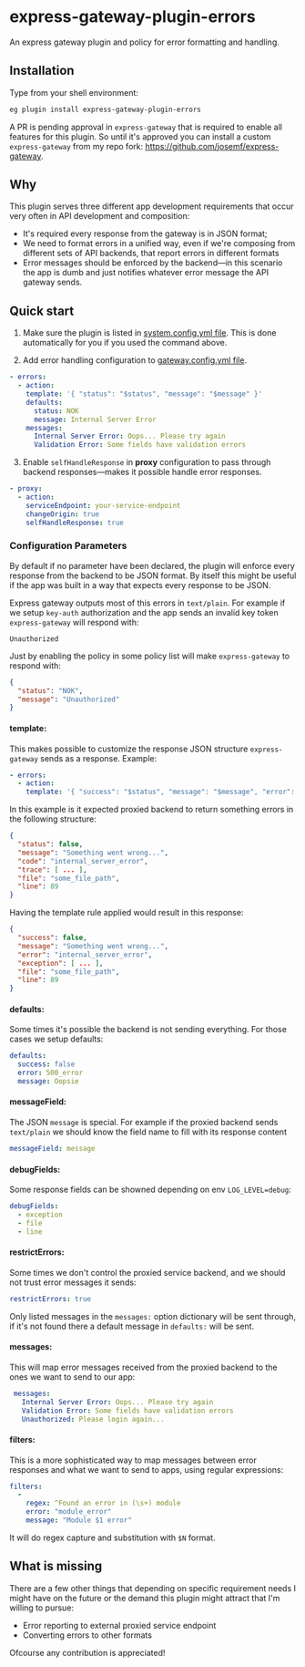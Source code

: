 # express-gateway-plugin-errors
An express gateway plugin and policy for error formatting and handling.

## Installation

Type from your shell environment:

```bash
eg plugin install express-gateway-plugin-errors
```

A PR is pending approval in `express-gateway` that is required to enable all features for this plugin. So until it's approved you can install a custom `express-gateway` from my repo fork: https://github.com/josemf/express-gateway.

## Why

This plugin serves three different app development requirements that occur very often in API development and composition:

* It's required every response from the gateway is in JSON format;
* We need to format errors in a unified way, even if we're composing from different sets of API backends, that report errors in different formats 
* Error messages should be enforced by the backend—in this scenario the app is dumb and just notifies whatever error message the API gateway sends.

## Quick start

1. Make sure the plugin is listed in [system.config.yml file](https://www.express-gateway.io/docs/configuration/system.config.yml/).
This is done automatically for you if you used the command above.

2. Add error handling configuration to [gateway.config.yml file](https://www.express-gateway.io/docs/configuration/gateway.config.yml/).

```yaml
- errors:
  - action:
    template: '{ "status": "$status", "message": "$message" }'
    defaults:
      status: NOK
      message: Internal Server Error
    messages:
      Internal Server Error: Oops... Please try again
      Validation Error: Some fields have validation errors
```

3. Enable `selfHandleResponse` in **proxy** configuration to pass through backend responses—makes it possible handle error responses.

```yaml
- proxy:
  - action:
    serviceEndpoint: your-service-endpoint
    changeOrigin: true
    selfHandleResponse: true
```

### Configuration Parameters

By default if no parameter have been declared, the plugin will enforce every response from the backend to be JSON format. By itself this might be useful if the app was built in a way that expects every response to be JSON.

Express gateway outputs most of this errors in `text/plain`. For example if we setup `key-auth` authorization and the app sends an invalid key token `express-gateway` will respond with:

```
Unauthorized
```

Just by enabling the policy in some policy list will make `express-gateway` to respond with:

```json
{
  "status": "NOK",
  "message": "Unauthorized"
}
```

#### template:

This makes possible to customize the response JSON structure `express-gateway` sends as a response. Example:

```yaml
- errors:
  - action:
    template: '{ "success": "$status", "message": "$message", "error": "$code", "exception": "$trace", "file": "$file", "line": "$line" }'
```

In this example is it expected proxied backend to return something errors in the following structure:

```json
{
  "status": false,
  "message": "Something went wrong...",
  "code": "internal_server_error",
  "trace": [ ... ],
  "file": "some_file_path",
  "line": 89
}
```

Having the template rule applied would result in this response:

```json
{
  "success": false,
  "message": "Something went wrong...",
  "error": "internal_server_error",
  "exception": [ ... ],
  "file": "some_file_path",
  "line": 89
}
```

#### defaults:

Some times it's possible the backend is not sending everything. For those cases we setup defaults:

```yaml
defaults:
  success: false
  error: 500_error
  message: Oopsie
```

#### messageField:

The JSON `message` is special. For example if the proxied backend sends `text/plain` we should know the field name to fill with its response content

```yaml
messageField: message
```

#### debugFields:

Some response fields can be showned depending on env `LOG_LEVEL=debug`:

```yaml
debugFields:
  - exception
  - file
  - line
```

#### restrictErrors:

Some times we don't control the proxied service backend, and we should not trust error messages it sends:

```yaml
restrictErrors: true
```

Only listed messages in the `messages:` option dictionary will be sent through, if it's not found there a default message in `defaults:` will be sent.

#### messages:

This will map error messages received from the proxied backend to the ones we want to send to our app:

```yaml
 messages:
   Internal Server Error: Oops... Please try again
   Validation Error: Some fields have validation errors
   Unauthorized: Please login again...
```

#### filters:

This is a more sophisticated way to map messages between error responses and what we want to send to apps, using regular expressions:

```yaml
filters:
  -
    regex: ^Found an error in (\s+) module
    error: "module_error"
    message: "Module $1 error"
```

It will do regex capture and substitution with `$N` format.

## What is missing

There are a few other things that depending on specific requirement needs I might have on the future or the demand this plugin might attract that I'm willing to pursue:

* Error reporting to external proxied service endpoint
* Converting errors to other formats

Ofcourse any contribution is appreciated! 